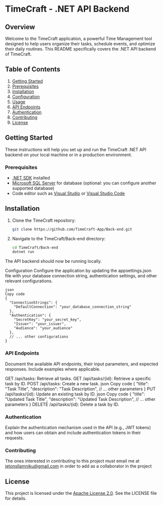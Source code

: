 # TimeCraft - .NET API Backend

## Overview

Welcome to the TimeCraft application, a powerful Time Management tool designed to help users organize their tasks, schedule events, and optimize their daily routines. This README specifically covers the .NET API backend of TimeCraft.

## Table of Contents

1. [Getting Started](#getting-started)
2. [Prerequisites](#prerequisites)
3. [Installation](#installation)
4. [Configuration](#configuration)
5. [Usage](#usage)
6. [API Endpoints](#api-endpoints)
7. [Authentication](#authentication)
8. [Contributing](#contributing)
9. [License](#license)

## Getting Started

These instructions will help you set up and run the TimeCraft .NET API backend on your local machine or in a production environment.

### Prerequisites

- [.NET SDK](https://dotnet.microsoft.com/download) installed
- [Microsoft SQL Server](https://www.microsoft.com/en-us/sql-server/sql-server-downloads) for database (optional: you can configure another supported database)
- Code editor such as [Visual Studio](https://visualstudio.microsoft.com/) or [Visual Studio Code](https://code.visualstudio.com/)

## Installation

1. Clone the TimeCraft repository:

   ```bash
   git clone https://github.com/TimeCraft-App/Back-end.git
   ```
2. Navigate to the TimeCraft/Back-end directory:
    ```bash 
    cd TimeCraft/Back-end
    dotnet run
    ```
The API backend should now be running locally.

Configuration
Configure the application by updating the appsettings.json file with your database connection string, authentication settings, and other relevant configurations.
```
json
Copy code
{
  "ConnectionStrings": {
    "DefaultConnection": "your_database_connection_string"
  },
  "Authentication": {
    "SecretKey": "your_secret_key",
    "Issuer": "your_issuer",
    "Audience": "your_audience"
  },
  // ... other configurations
}
```
### API Endpoints
Document the available API endpoints, their input parameters, and expected responses. Include examples where applicable.

GET /api/tasks: Retrieve all tasks.
GET /api/tasks/{id}: Retrieve a specific task by ID.
POST /api/tasks: Create a new task.
json
Copy code
{
  "title": "Task Title",
  "description": "Task Description",
  // ... other parameters
}
PUT /api/tasks/{id}: Update an existing task by ID.
json
Copy code
{
  "title": "Updated Task Title",
  "description": "Updated Task Description",
  // ... other parameters
}
DELETE /api/tasks/{id}: Delete a task by ID.
### Authentication
Explain the authentication mechanism used in the API (e.g., JWT tokens) and how users can obtain and include authentication tokens in their requests.


### Contributing
The ones interested in contributing to this project must email me at jetonsllamniku@gmail.com in order to add as a collaborator in the project

## License

This project is licensed under the [Apache License 2.0](LICENSE). See the LICENSE file for details.
